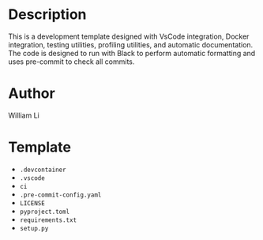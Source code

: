 # Description
This is a development template designed with VsCode integration, Docker integration, testing utilities, profiling utilities, and automatic documentation.  The code is designed to run with Black to perform automatic formatting and uses pre-commit to check all commits.

# Author
William Li

# Template
- `.devcontainer`
- `.vscode`
- `ci`
- `.pre-commit-config.yaml`
- `LICENSE`
- `pyproject.toml` 
- `requirements.txt`
- `setup.py`
